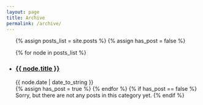 ```yaml
---
layout: page
title: Archive
permalink: /archive/
---
```


<ul class="posts">
  {% assign posts_list = site.posts %}
  {% assign has_post = false %}

  {% for node in posts_list %}
    <li>
        <h3 class="post-title">
          <a href="{{ node.url }}">
            {{ node.title }}
          </a>
        </h3>
        <span class="post-date">{{ node.date | date_to_string }}</span>
    </li>
    {% assign has_post = true %}
  {% endfor %}
  {% if has_post == false %}
    Sorry, but there are not any posts in this category yet.
  {% endif %}
</ul>
